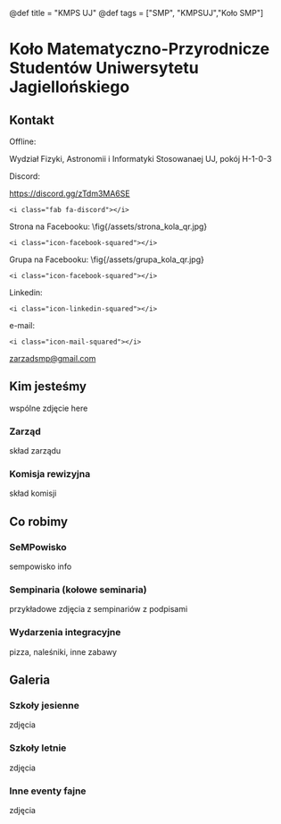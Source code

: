 @def title = "KMPS UJ"
@def tags = ["SMP", "KMPSUJ","Koło SMP"]

# Koło Matematyczno-Przyrodnicze Studentów Uniwersytetu Jagiellońskiego

## Kontakt
Offline: 
 
Wydział Fizyki, Astronomii i Informatyki Stosowanaej UJ, pokój H-1-0-3
 
Discord: 
 
https://discord.gg/zTdm3MA6SE
~~~
<i class="fab fa-discord"></i>
~~~
 
Strona na Facebooku: \fig{/assets/strona_kola_qr.jpg}
~~~
<i class="icon-facebook-squared"></i>
~~~
 
Grupa na Facebooku: \fig{/assets/grupa_kola_qr.jpg}
~~~
<i class="icon-facebook-squared"></i>
~~~
 

Linkedin:
~~~
<i class="icon-linkedin-squared"></i>
~~~
 
e-mail:
~~~
<i class="icon-mail-squared"></i>
~~~
zarzadsmp@gmail.com

## Kim jesteśmy

wspólne zdjęcie here

### Zarząd
skład zarządu
  
 
### Komisja rewizyjna
skład komisji
  
## Co robimy

### SeMPowisko
sempowisko info

### Sempinaria (kołowe seminaria)
przykładowe zdjęcia z sempinariów z podpisami


### Wydarzenia integracyjne
pizza, naleśniki, inne zabawy

## Galeria

### Szkoły jesienne
zdjęcia

### Szkoły letnie
zdjęcia

### Inne eventy fajne
zdjęcia
